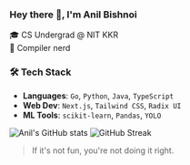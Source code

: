 ### Hey there 👋, I'm Anil Bishnoi
🎓 CS Undergrad @ NIT KKR<br/>
🧠 Compiler nerd
### 🛠️ Tech Stack

-  **Languages**: `Go`, `Python`, `Java`, `TypeScript`
-  **Web Dev**: `Next.js`, `Tailwind CSS`, `Radix UI`
-  **ML Tools**: `scikit-learn`, `Pandas`, `YOLO`

<p align="left">
  <img src="https://github-readme-stats.vercel.app/api?username=BlackBuck&show_icons=true&theme=radical" alt="Anil's GitHub stats" />
  <img src="https://streak-stats.demolab.com?user=BlackBuck&theme=radical" alt="GitHub Streak" />
</p>

> If it's not fun, you're not doing it right.

